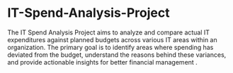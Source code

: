 # IT-Spend-Analysis-Project
The IT Spend Analysis Project aims to analyze and compare actual IT expenditures against planned budgets across various IT areas within an organization. The primary goal is to identify areas where spending has deviated from the budget, understand the reasons behind these variances, and provide actionable insights for better financial management .

